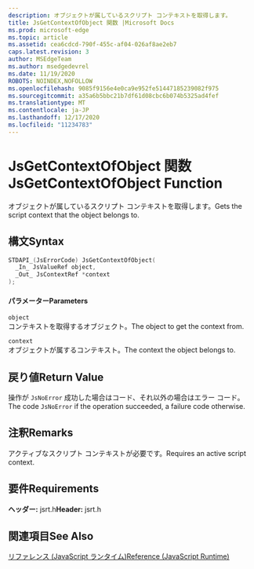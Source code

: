```yaml
---
description: オブジェクトが属しているスクリプト コンテキストを取得します。
title: JsGetContextOfObject 関数 |Microsoft Docs
ms.prod: microsoft-edge
ms.topic: article
ms.assetid: cea6cdcd-790f-455c-af04-026af8ae2eb7
caps.latest.revision: 3
author: MSEdgeTeam
ms.author: msedgedevrel
ms.date: 11/19/2020
ROBOTS: NOINDEX,NOFOLLOW
ms.openlocfilehash: 9085f9156e4e0ca9e952fe51447185239082f975
ms.sourcegitcommit: a35a6b5bbc21b7df61d08cbc6b074b5325ad4fef
ms.translationtype: MT
ms.contentlocale: ja-JP
ms.lasthandoff: 12/17/2020
ms.locfileid: "11234783"
---
```

# <span data-ttu-id="6bb9c-103">JsGetContextOfObject 関数</span><span class="sxs-lookup"><span data-stu-id="6bb9c-103">JsGetContextOfObject Function</span></span>

<span data-ttu-id="6bb9c-104">オブジェクトが属しているスクリプト コンテキストを取得します。</span><span class="sxs-lookup"><span data-stu-id="6bb9c-104">Gets the script context that the object belongs to.</span></span>  
  
## <span data-ttu-id="6bb9c-105">構文</span><span class="sxs-lookup"><span data-stu-id="6bb9c-105">Syntax</span></span>  
  
```cpp  
STDAPI_(JsErrorCode) JsGetContextOfObject(  
  _In_ JsValueRef object,  
  _Out_ JsContextRef *context  
);  
```  
  
#### <span data-ttu-id="6bb9c-106">パラメーター</span><span class="sxs-lookup"><span data-stu-id="6bb9c-106">Parameters</span></span>  
 `object`  
 <span data-ttu-id="6bb9c-107">コンテキストを取得するオブジェクト。</span><span class="sxs-lookup"><span data-stu-id="6bb9c-107">The object to get the context from.</span></span>  
  
 `context`  
 <span data-ttu-id="6bb9c-108">オブジェクトが属するコンテキスト。</span><span class="sxs-lookup"><span data-stu-id="6bb9c-108">The context the object belongs to.</span></span>  
  
## <span data-ttu-id="6bb9c-109">戻り値</span><span class="sxs-lookup"><span data-stu-id="6bb9c-109">Return Value</span></span>  
 <span data-ttu-id="6bb9c-110">操作が `JsNoError` 成功した場合はコード、それ以外の場合はエラー コード。</span><span class="sxs-lookup"><span data-stu-id="6bb9c-110">The code `JsNoError` if the operation succeeded, a failure code otherwise.</span></span>  
  
## <span data-ttu-id="6bb9c-111">注釈</span><span class="sxs-lookup"><span data-stu-id="6bb9c-111">Remarks</span></span>  
 <span data-ttu-id="6bb9c-112">アクティブなスクリプト コンテキストが必要です。</span><span class="sxs-lookup"><span data-stu-id="6bb9c-112">Requires an active script context.</span></span>  
  
## <span data-ttu-id="6bb9c-113">要件</span><span class="sxs-lookup"><span data-stu-id="6bb9c-113">Requirements</span></span>  
 <span data-ttu-id="6bb9c-114">**ヘッダー:** jsrt.h</span><span class="sxs-lookup"><span data-stu-id="6bb9c-114">**Header:** jsrt.h</span></span>  
  
## <span data-ttu-id="6bb9c-115">関連項目</span><span class="sxs-lookup"><span data-stu-id="6bb9c-115">See Also</span></span>  
 [<span data-ttu-id="6bb9c-116">リファレンス (JavaScript ランタイム)</span><span class="sxs-lookup"><span data-stu-id="6bb9c-116">Reference (JavaScript Runtime)</span></span>](../chakra-hosting/reference-javascript-runtime.md)
